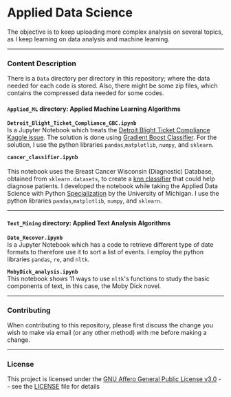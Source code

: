 # Applied Data Science

The objective is to keep uploading more complex analysis on several topics, as I keep learning on data analysis and machine learning.

---

### Content Description

There is a `Data` directory per directory in this repository; where the data needed for each code is stored. Also, there might be some zip files, which contains the compressed data needed for some codes.

#### `Applied_ML` directory: Applied Machine Learning Algorithms

**`Detroit_Blight_Ticket_Compliance_GBC.ipynb`**<br>Is a Jupyter Notebook which treats the 
[Detroit Blight Ticket Compliance Kaggle issue](https://www.kaggle.com/c/detroit-blight-ticket-compliance/overview). The solution is done using 
[Gradient Boost Classifier](https://en.wikipedia.org/wiki/Gradient_boosting). For the solution, I use the python libraries `pandas`,`matplotlib`, `numpy`, and 
`sklearn`. 

**`cancer_classifier.ipynb`**<br>  
This notebook uses the Breast Cancer Wisconsin (Diagnostic) Database, obtained from `sklearn.datasets`, to create a [knn classifier](https://scikit-learn.org/stable/modules/generated/sklearn.neighbors.KNeighborsClassifier.html) that could help diagnose patients. I developed the notebook while taking the Applied Data Science with Python [Specialization](https://www.coursera.org/specializations/data-science-python) by the University of Michigan. I use the python libraries `pandas`,`matplotlib`, `numpy`, and  `sklearn`.

***

#### `Text_Mining` directory: Applied Text Analysis Algorithms

**`Date_Recover.ipynb`**<br>Is a Jupyter Notebook which has a code to retrieve different type of date formats to therefore use it to sort a list of events. I employ the python libraries `pandas`, `re`, and `nltk`.

**`MobyDick_analysis.ipynb `**<br>This notebook shows 11 ways to use `nltk`'s functions to study the basic components of text, in this case, the Moby Dick novel.

---

### Contributing

When contributing to this repository, please first discuss the change you wish to make via email 
(or any other method) with me before making a change.

---

### License

This project is licensed under the [GNU Affero General Public License v3.0](https://www.gnu.org/licenses/agpl-3.0.en.html) -- 
see the [LICENSE](https://github.com/Chinnasf/Applied-Data-Science/blob/master/LICENSE) file for details
